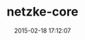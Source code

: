 ---
layout: post
title:  "netzke-core"
repo:   "netzke/netzke-core"
date:   2015-02-18 17:12:07
gemurl: http://netzke.org
---